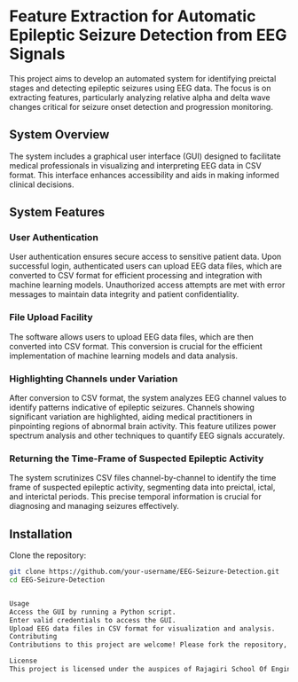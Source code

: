 # Feature Extraction for Automatic Epileptic Seizure Detection from EEG Signals

This project aims to develop an automated system for identifying preictal stages and detecting epileptic seizures using EEG data. The focus is on extracting features, particularly analyzing relative alpha and delta wave changes critical for seizure onset detection and progression monitoring.

## System Overview

The system includes a graphical user interface (GUI) designed to facilitate medical professionals in visualizing and interpreting EEG data in CSV format. This interface enhances accessibility and aids in making informed clinical decisions.

## System Features

### User Authentication

User authentication ensures secure access to sensitive patient data. Upon successful login, authenticated users can upload EEG data files, which are converted to CSV format for efficient processing and integration with machine learning models. Unauthorized access attempts are met with error messages to maintain data integrity and patient confidentiality.

### File Upload Facility

The software allows users to upload EEG data files, which are then converted into CSV format. This conversion is crucial for the efficient implementation of machine learning models and data analysis.

### Highlighting Channels under Variation

After conversion to CSV format, the system analyzes EEG channel values to identify patterns indicative of epileptic seizures. Channels showing significant variation are highlighted, aiding medical practitioners in pinpointing regions of abnormal brain activity. This feature utilizes power spectrum analysis and other techniques to quantify EEG signals accurately.

### Returning the Time-Frame of Suspected Epileptic Activity

The system scrutinizes CSV files channel-by-channel to identify the time frame of suspected epileptic activity, segmenting data into preictal, ictal, and interictal periods. This precise temporal information is crucial for diagnosing and managing seizures effectively.

## Installation

Clone the repository:

```bash
git clone https://github.com/your-username/EEG-Seizure-Detection.git
cd EEG-Seizure-Detection


Usage
Access the GUI by running a Python script.
Enter valid credentials to access the GUI.
Upload EEG data files in CSV format for visualization and analysis.
Contributing
Contributions to this project are welcome! Please fork the repository, create a new branch, make your changes, and submit a pull request.

License
This project is licensed under the auspices of Rajagiri School Of Engineering And Technology, ensuring adherence to ethical standards and best practices in medical software development.

